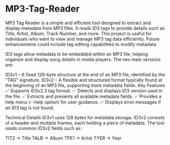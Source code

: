 # MP3-Tag-Reader

MP3 Tag Reader is a simple and efficient tool designed to extract and display metadata from MP3 files. It reads ID3 tags to provide details such as Title, Artist, Album, Track Number, and more. This project is useful for individuals who want to view and manage MP3 tag data efficiently. Future enhancements could include tag editing capabilities to modify metadata.


ID3 tags allow metadata to be embedded within an MP3 file, helping organize and display song details in media players. The two main versions are:

ID3v1 – A fixed 128-byte structure at the end of an MP3 file, identified by the "TAG" signature.
ID3v2 – A flexible and structured format typically found at the beginning of an MP3 file, supporting more metadata fields.
Key Features
✅ Supports ID3v2.3 tag format.
✅ Detects and displays ID3 version used in the file.
✅ Extracts and presents all available metadata fields.
✅ Provides a help menu (--help option) for user guidance.
✅ Displays error messages if an ID3 tag is not found.

Technical Details
ID3v1 uses 128 bytes for metadata storage.
ID3v2 consists of a header and multiple frames, each holding a piece of metadata.
The tool reads common ID3v2 fields such as:


TIT2 → Title
TALB → Album
TPE1 → Artist
TYER → Year
